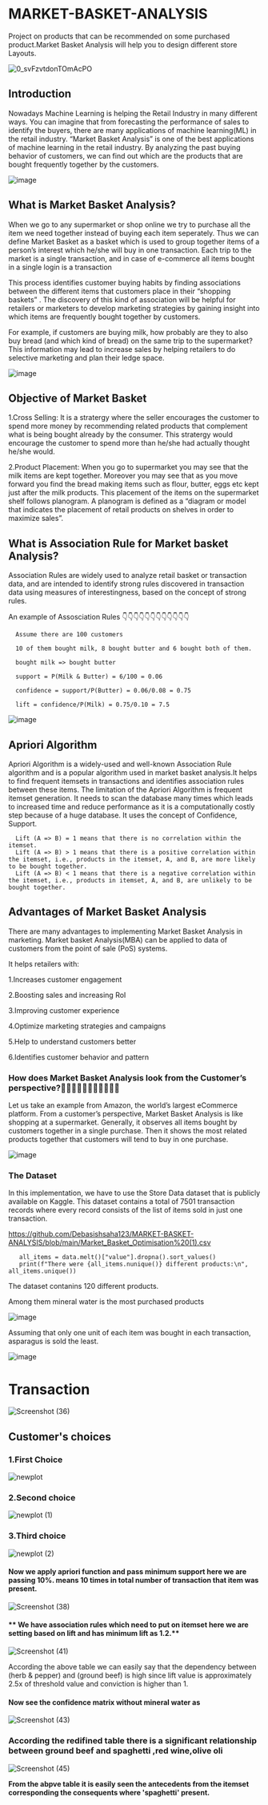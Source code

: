 # MARKET-BASKET-ANALYSIS

Project on products that can be recommended on some purchased product.Market Basket Analysis will help you to design different store Layouts.

![0_svFzvtdonTOmAcPO](https://user-images.githubusercontent.com/100334542/178120888-53430ac9-f7ae-4b6c-ba5d-752d86d820ad.gif)

## Introduction

Nowadays Machine Learning is helping the Retail Industry in many different ways. You can imagine that from forecasting the performance of sales to identify the buyers, there are many applications of machine learning(ML) in the retail industry. “Market Basket Analysis” is one of the best applications of machine learning in the retail industry. By analyzing the past buying behavior of customers, we can find out which are the products that are bought frequently together by the customers.

![image](https://user-images.githubusercontent.com/100334542/179158401-09118e6d-639c-4ace-a4fc-d843e1d5f8fe.png)

## What is Market Basket Analysis?

When we go to any supermarket or shop online we try to purchase all the item we need together instead of buying each item seperately. Thus we can define Market Basket as a basket which is used to group together items of a person’s interest which he/she will buy in one transaction. Each trip to the market is a single transaction, and in case of e-commerce all items bought in a single login is a transaction

This process identifies customer buying habits by finding associations between the different items that customers place in their “shopping baskets” . The discovery of this kind of association will be helpful for  retailers or marketers to develop marketing strategies by gaining insight into which items are frequently bought together by customers.

For example, if customers are buying milk, how probably are they to also buy bread (and which kind of bread) on the same trip to the supermarket? This information may lead to increase sales by helping retailers to do selective marketing and plan their ledge space.

![image](https://user-images.githubusercontent.com/100334542/179158674-b56b6ce7-302e-4e9d-a78b-149bdf7528f0.png)

## Objective of Market Basket

1.Cross Selling: It is a stratergy where the seller encourages the customer to spend more money by recommending related products that complement what is being bought already by the consumer. This stratergy would encourage the customer to spend more than he/she had actually thought he/she would.

2.Product Placement: When you go to supermarket you may see that the milk items are kept together. Moreover you may see that as you move forward you find the bread making items such as flour, butter, eggs etc kept just after the milk products. This placement of the items on the supermarket shelf follows planogram. A planogram is defined as a “diagram or model that indicates the placement of retail products on shelves in order to maximize sales”.

## What is Association Rule for Market basket Analysis?

Association Rules are widely used to analyze retail basket or transaction data, and are intended to identify strong rules discovered in transaction data using measures of interestingness, based on the concept of strong rules.

An example of Assosciation Rules 👇👇👇👇👇👇👇👇👇👇👇👇

      Assume there are 100 customers
      
      10 of them bought milk, 8 bought butter and 6 bought both of them.
      
      bought milk => bought butter
      
      support = P(Milk & Butter) = 6/100 = 0.06
      
      confidence = support/P(Butter) = 0.06/0.08 = 0.75
      
      lift = confidence/P(Milk) = 0.75/0.10 = 7.5
      
![image](https://user-images.githubusercontent.com/100334542/179159698-8dce4650-6b10-497f-b1e3-d9e999a94ba7.png)

## Apriori Algorithm

Apriori Algorithm is a widely-used and well-known Association Rule algorithm and is a popular algorithm used in market basket analysis.It helps to find frequent itemsets in transactions and identifies association rules between these items. The limitation of the Apriori Algorithm is frequent itemset generation. It needs to scan the database many times which leads to increased time and reduce performance as it is a computationally costly step because of a huge database. It uses the concept of Confidence, Support.

      Lift (A => B) = 1 means that there is no correlation within the itemset.
      Lift (A => B) > 1 means that there is a positive correlation within the itemset, i.e., products in the itemset, A, and B, are more likely to be bought together.
      Lift (A => B) < 1 means that there is a negative correlation within the itemset, i.e., products in itemset, A, and B, are unlikely to be bought together.

## Advantages of Market Basket Analysis

There are many advantages to implementing Market Basket Analysis in marketing. Market basket Analysis(MBA) can be applied to data of customers from the point of sale (PoS) systems.

It helps retailers with:

1.Increases customer engagement

2.Boosting sales and increasing RoI

3.Improving customer experience

4.Optimize marketing strategies and campaigns

5.Help to understand customers better

6.Identifies customer behavior and pattern

### How does Market Basket Analysis look from the Customer’s perspective?🧐🧐🧐🧐🧐🧐🧐🧐🧐🧐🧐

Let us take an example from Amazon, the world’s largest eCommerce platform. From a customer’s perspective, Market Basket Analysis is like shopping at a supermarket. Generally, it observes all items bought by customers together in a single purchase. Then it shows the most related products together that customers will tend to buy in one purchase.

![image](https://user-images.githubusercontent.com/100334542/179163342-009b4dd6-13e3-4176-a8ee-f668465e5c38.png)

### The Dataset

In this implementation, we have to use the Store Data dataset that is publicly available on Kaggle. This dataset contains a total of 7501 transaction records where every record consists of the list of items sold in just one transaction.

https://github.com/Debasishsaha123/MARKET-BASKET-ANALYSIS/blob/main/Market_Basket_Optimisation%20(1).csv


       all_items = data.melt()["value"].dropna().sort_values()
       print(f"There were {all_items.nunique()} different products:\n", all_items.unique())
       
The dataset contanins 120 different products.
  
  Among them mineral water is the most purchased products
  
![image](https://user-images.githubusercontent.com/100334542/179189498-d69aefc8-e7ed-48c3-811b-02faf19e60c1.png)

  Assuming that only one unit of each item was bought in each transaction, asparagus is sold the least.

![image](https://user-images.githubusercontent.com/100334542/179190081-25ccd1e9-c4a3-491d-b380-9bd5704ac986.png)

# Transaction

![Screenshot (36)](https://user-images.githubusercontent.com/100334542/179921824-99d93bd0-5239-40f8-b0c0-4679beef7f2c.png)


## Customer's choices

### 1.First Choice

![newplot](https://user-images.githubusercontent.com/100334542/179190763-da8cc7b8-99fd-4d68-9033-c32e9d252745.png)

### 2.Second choice

![newplot (1)](https://user-images.githubusercontent.com/100334542/179190850-51f72971-07d5-4118-b95c-acc076856339.png)

### 3.Third choice

![newplot (2)](https://user-images.githubusercontent.com/100334542/179190941-d0662deb-f3ae-4c5b-85d4-c6e516c77f9b.png)

#### **Now we apply apriori function and pass minimum support here we are passing 10%. means 10 times in total number of transaction that item was present.**

![Screenshot (38)](https://user-images.githubusercontent.com/100334542/179923411-2cda1cd2-8ddd-430e-ac98-ddbbea2c8062.png)

#### ** We have association rules which need to put on itemset here we are setting based on lift and has minimum lift as 1.2.**

![Screenshot (41)](https://user-images.githubusercontent.com/100334542/179926718-9141fa30-0a38-4e6f-be9f-a9f5244422a4.png)

According the above table we can easily say that the dependency between (herb & pepper) and (ground beef) is high since lift value is approximately 2.5x of threshold value and conviction is higher than 1.

#### **Now see the confidence matrix without mineral water as**

![Screenshot (43)](https://user-images.githubusercontent.com/100334542/179939091-f3206433-4c5e-4f1b-a8e0-d583ec9ece2e.png)

### **According the redifined table there is a significant relationship between ground beef and spaghetti ,red wine,olive oli**

![Screenshot (45)](https://user-images.githubusercontent.com/100334542/179940206-48d1a50e-319e-4f8c-8722-925228db5e5c.png)

**From the abpve table it is easily seen the antecedents from the itemset corresponding the consequents where 'spaghetti' present.**

